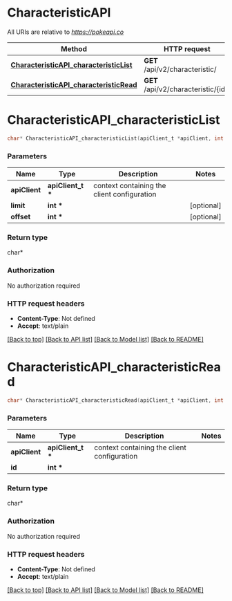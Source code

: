 # CharacteristicAPI

All URIs are relative to *https://pokeapi.co*

Method | HTTP request | Description
------------- | ------------- | -------------
[**CharacteristicAPI_characteristicList**](CharacteristicAPI.md#CharacteristicAPI_characteristicList) | **GET** /api/v2/characteristic/ | 
[**CharacteristicAPI_characteristicRead**](CharacteristicAPI.md#CharacteristicAPI_characteristicRead) | **GET** /api/v2/characteristic/{id}/ | 


# **CharacteristicAPI_characteristicList**
```c
char* CharacteristicAPI_characteristicList(apiClient_t *apiClient, int *limit, int *offset);
```

### Parameters
Name | Type | Description  | Notes
------------- | ------------- | ------------- | -------------
**apiClient** | **apiClient_t \*** | context containing the client configuration |
**limit** | **int \*** |  | [optional] 
**offset** | **int \*** |  | [optional] 

### Return type

char*



### Authorization

No authorization required

### HTTP request headers

 - **Content-Type**: Not defined
 - **Accept**: text/plain

[[Back to top]](#) [[Back to API list]](../README.md#documentation-for-api-endpoints) [[Back to Model list]](../README.md#documentation-for-models) [[Back to README]](../README.md)

# **CharacteristicAPI_characteristicRead**
```c
char* CharacteristicAPI_characteristicRead(apiClient_t *apiClient, int *id);
```

### Parameters
Name | Type | Description  | Notes
------------- | ------------- | ------------- | -------------
**apiClient** | **apiClient_t \*** | context containing the client configuration |
**id** | **int \*** |  | 

### Return type

char*



### Authorization

No authorization required

### HTTP request headers

 - **Content-Type**: Not defined
 - **Accept**: text/plain

[[Back to top]](#) [[Back to API list]](../README.md#documentation-for-api-endpoints) [[Back to Model list]](../README.md#documentation-for-models) [[Back to README]](../README.md)

